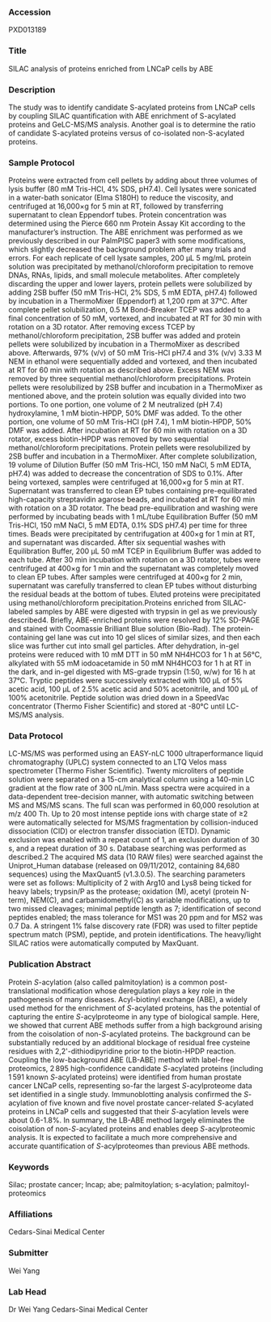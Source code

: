 ### Accession
PXD013189

### Title
SILAC analysis of proteins enriched from LNCaP cells by ABE

### Description
The study was to identify candidate S-acylated proteins from LNCaP cells by coupling SILAC quantification with ABE enrichment of S-acylated proteins and GeLC-MS/MS analysis. Another goal is to determine the ratio of candidate S-acylated proteins versus of co-isolated non-S-acylated proteins.

### Sample Protocol
Proteins were extracted from cell pellets by adding about three volumes of lysis buffer (80 mM Tris-HCl, 4% SDS, pH7.4). Cell lysates were sonicated in a water-bath sonicator (Elma S180H) to reduce the viscosity, and centrifuged at 16,000×g for 5 min at RT, followed by transferring supernatant to clean Eppendorf tubes. Protein concentration was determined using the Pierce 660 nm Protein Assay Kit according to the manufacturer’s instruction. The ABE enrichment was performed as we previously described in our PalmPISC paper3 with some modifications, which slightly decreased the background problem after many trials and errors. For each replicate of cell lysate samples, 200 μL 5 mg/mL protein solution was precipitated by methanol/chloroform precipitation to remove DNAs, RNAs, lipids, and small molecule metabolites. After completely discarding the upper and lower layers, protein pellets were solubilized by adding 2SB buffer (50 mM Tris-HCl, 2% SDS, 5 mM EDTA, pH7.4) followed by incubation in a ThermoMixer (Eppendorf) at 1,200 rpm at 37°C. After complete pellet solubilization, 0.5 M Bond-Breaker TCEP was added to a final concentration of 50 mM, vortexed, and incubated at RT for 30 min with rotation on a 3D rotator. After removing excess TCEP by methanol/chloroform precipitation, 2SB buffer was added and protein pellets were solubilized by incubation in a ThermoMixer as described above. Afterwards, 97% (v/v) of 50 mM Tris-HCl pH7.4 and 3% (v/v) 3.33 M NEM in ethanol were sequentially added and vortexed, and then incubated at RT for 60 min with rotation as described above. Excess NEM was removed by three sequential methanol/chloroform precipitations. Protein pellets were resolubilized by 2SB buffer and incubation in a ThermoMixer as mentioned above, and the protein solution was equally divided into two portions. To one portion, one volume of 2 M neutralized (pH 7.4) hydroxylamine, 1 mM biotin-HPDP, 50% DMF was added. To the other portion, one volume of 50 mM Tris-HCl (pH 7.4), 1 mM biotin-HPDP, 50% DMF was added. After incubation at RT for 60 min with rotation on a 3D rotator, excess biotin-HPDP was removed by two sequential methanol/chloroform precipitations. Protein pellets were resolubilized by 2SB buffer and incubation in a ThermoMixer. After complete solubilization, 19 volume of Dilution Buffer (50 mM Tris-HCl, 150 mM NaCl, 5 mM EDTA, pH7.4) was added to decrease the concentration of SDS to 0.1%. After being vortexed, samples were centrifuged at 16,000×g for 5 min at RT. Supernatant was transferred to clean EP tubes containing pre-equilibrated high-capacity streptavidin agarose beads, and incubated at RT for 60 min with rotation on a 3D rotator. The bead pre-equilibration and washing were performed by incubating beads with 1 mL/tube Equilibration Buffer (50 mM Tris-HCl, 150 mM NaCl, 5 mM EDTA, 0.1% SDS pH7.4) per time for three times. Beads were precipitated by centrifugation at 400×g for 1 min at RT, and supernatant was discarded. After six sequential washes with Equilibration Buffer, 200 μL 50 mM TCEP in Equilibrium Buffer was added to each tube. After 30 min incubation with rotation on a 3D rotator, tubes were centrifuged at 400×g for 1 min and the supernatant was completely moved to clean EP tubes. After samples were centrifuged at 400×g for 2 min, supernatant was carefully transferred to clean EP tubes without disturbing the residual beads at the bottom of tubes. Eluted proteins were precipitated using methanol/chloroform precipitation.Proteins enriched from SILAC-labeled samples by ABE were digested with trypsin in gel as we previously described4. Briefly, ABE-enriched proteins were resolved by 12% SD-PAGE and stained with Coomassie Brilliant Blue solution (Bio-Rad). The protein-containing gel lane was cut into 10 gel slices of similar sizes, and then each slice was further cut into small gel particles. After dehydration, in-gel proteins were reduced with 10 mM DTT in 50 mM NH4HCO3 for 1 h at 56°C, alkylated with 55 mM iodoacetamide in 50 mM NH4HCO3 for 1 h at RT in the dark, and in-gel digested with MS-grade trypsin (1:50, w/w) for 16 h at 37°C. Tryptic peptides were successively extracted with 100 μL of 5% acetic acid, 100 μL of 2.5% acetic acid and 50% acetonitrile, and 100 μL of 100% acetonitrile. Peptide solution was dried down in a SpeedVac concentrator (Thermo Fisher Scientific) and stored at -80°C until LC-MS/MS analysis.

### Data Protocol
LC-MS/MS was performed using an EASY-nLC 1000 ultraperformance liquid chromatography (UPLC) system connected to an LTQ Velos mass spectrometer (Thermo Fisher Scientific). Twenty microliters of peptide solution were separated on a 15-cm analytical column using a 140-min LC gradient at the flow rate of 300 nL/min. Mass spectra were acquired in a data-dependent tree-decision manner, with automatic switching between MS and MS/MS scans. The full scan was performed in 60,000 resolution at m/z 400 Th. Up to 20 most intense peptide ions with charge state of ≥2 were automatically selected for MS/MS fragmentation by collision-induced dissociation (CID) or electron transfer dissociation (ETD). Dynamic exclusion was enabled with a repeat count of 1, an exclusion duration of 30 s, and a repeat duration of 30 s. Database searching was performed as described.2 The acquired MS data (10 RAW files) were searched against the Uniprot_Human database (released on 09/11/2012, containing 84,680 sequences) using the MaxQuant5 (v1.3.0.5). The searching parameters were set as follows: Multiplicity of 2 with Arg10 and Lys8 being ticked for heavy labels; trypsin/P as the protease; oxidation (M), acetyl (protein N-term), NEM(C), and carbamidomethyl(C) as variable modifications, up to two missed cleavages; minimal peptide length as 7; identification of second peptides enabled; the mass tolerance for MS1 was 20 ppm and for MS2 was 0.7 Da. A stringent 1% false discovery rate (FDR) was used to filter peptide spectrum match (PSM), peptide, and protein identifications. The heavy/light SILAC ratios were automatically computed by MaxQuant.

### Publication Abstract
Protein <i>S</i>-acylation (also called palmitoylation) is a common post-translational modification whose deregulation plays a key role in the pathogenesis of many diseases. Acyl-biotinyl exchange (ABE), a widely used method for the enrichment of <i>S</i>-acylated proteins, has the potential of capturing the entire <i>S</i>-acylproteome in any type of biological sample. Here, we showed that current ABE methods suffer from a high background arising from the coisolation of non-<i>S</i>-acylated proteins. The background can be substantially reduced by an additional blockage of residual free cysteine residues with 2,2'-dithiodipyridine prior to the biotin-HPDP reaction. Coupling the low-background ABE (LB-ABE) method with label-free proteomics, 2&#x202f;895 high-confidence candidate <i>S</i>-acylated proteins (including 1&#x202f;591 known <i>S</i>-acylated proteins) were identified from human prostate cancer LNCaP cells, representing so-far the largest <i>S</i>-acylproteome data set identified in a single study. Immunoblotting analysis confirmed the <i>S</i>-acylation of five known and five novel prostate cancer-related <i>S</i>-acylated proteins in LNCaP cells and suggested that their <i>S</i>-acylation levels were about 0.6-1.8%. In summary, the LB-ABE method largely eliminates the coisolation of non-<i>S</i>-acylated proteins and enables deep <i>S</i>-acylproteomic analysis. It is expected to facilitate a much more comprehensive and accurate quantification of <i>S</i>-acylproteomes than previous ABE methods.

### Keywords
Silac; prostate cancer; lncap; abe; palmitoylation; s-acylation; palmitoyl-proteomics

### Affiliations
Cedars-Sinai Medical Center

### Submitter
Wei Yang

### Lab Head
Dr Wei Yang
Cedars-Sinai Medical Center


